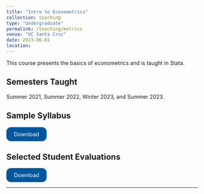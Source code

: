 ```yaml
---
title: "Intro to Econometrics"
collection: teaching
type: "Undergraduate"
permalink: /teaching/metrics
venue: "UC Santa Cruz"
date: 2023-06-01
location: 
---
```

This course presents the basics of econometrics and is taught in Stata.

## Semesters Taught 
Summer 2021, Summer 2022, Winter 2023, and Summer 2023. 

## Sample Syllabus

<a href="https://www.dropbox.com/s/gbcm360c9vfeuoo/Su22_Econ113_Syllabus.pdf?dl=0" style="display: inline-block; background-color: #00579C; color: white; padding: 10px 20px; text-align: center; text-decoration: none; font-size: inherit; border-radius: 12px; transition: background-color 0.3s;">Download</a>

## Selected Student Evaluations 
<a href="https://www.dropbox.com/s/a18e5b90okygcqc/ECON-113-01-71252-Intro%20Econometrics_hashieh%40ucsc.edu_SETS_0c1787cf-52d9-4bbb-b871-6ee5488c4e3een-US.pdf?dl=0" style="display: inline-block; background-color: #00579C; color: white; padding: 10px 20px; text-align: center; text-decoration: none; font-size: inherit; border-radius: 12px; transition: background-color 0.3s;">Download</a>

---